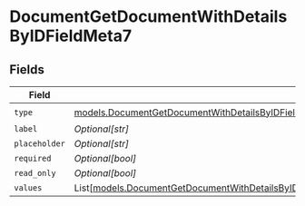 # DocumentGetDocumentWithDetailsByIDFieldMeta7


## Fields

| Field                                                                                                                                                                                                                | Type                                                                                                                                                                                                                 | Required                                                                                                                                                                                                             | Description                                                                                                                                                                                                          |
| -------------------------------------------------------------------------------------------------------------------------------------------------------------------------------------------------------------------- | -------------------------------------------------------------------------------------------------------------------------------------------------------------------------------------------------------------------- | -------------------------------------------------------------------------------------------------------------------------------------------------------------------------------------------------------------------- | -------------------------------------------------------------------------------------------------------------------------------------------------------------------------------------------------------------------- |
| `type`                                                                                                                                                                                                               | [models.DocumentGetDocumentWithDetailsByIDFieldMetaDocumentsResponse200ApplicationJSONResponseBodyType](../models/documentgetdocumentwithdetailsbyidfieldmetadocumentsresponse200applicationjsonresponsebodytype.md) | :heavy_check_mark:                                                                                                                                                                                                   | N/A                                                                                                                                                                                                                  |
| `label`                                                                                                                                                                                                              | *Optional[str]*                                                                                                                                                                                                      | :heavy_minus_sign:                                                                                                                                                                                                   | N/A                                                                                                                                                                                                                  |
| `placeholder`                                                                                                                                                                                                        | *Optional[str]*                                                                                                                                                                                                      | :heavy_minus_sign:                                                                                                                                                                                                   | N/A                                                                                                                                                                                                                  |
| `required`                                                                                                                                                                                                           | *Optional[bool]*                                                                                                                                                                                                     | :heavy_minus_sign:                                                                                                                                                                                                   | N/A                                                                                                                                                                                                                  |
| `read_only`                                                                                                                                                                                                          | *Optional[bool]*                                                                                                                                                                                                     | :heavy_minus_sign:                                                                                                                                                                                                   | N/A                                                                                                                                                                                                                  |
| `values`                                                                                                                                                                                                             | List[[models.DocumentGetDocumentWithDetailsByIDFieldMetaDocumentsValues](../models/documentgetdocumentwithdetailsbyidfieldmetadocumentsvalues.md)]                                                                   | :heavy_minus_sign:                                                                                                                                                                                                   | N/A                                                                                                                                                                                                                  |